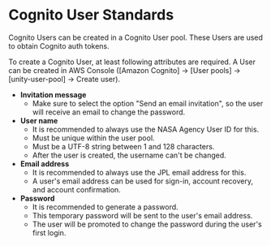 # Cognito User Standards

Cognito Users can be created in a Cognito User pool. These Users are used to obtain Cognito auth tokens.

To create a Cognito User, at least following attributes are required. A User can be created in AWS Console (\[Amazon Cognito] -> \[User pools] -> \[unity-user-pool] -> Create user).

* **Invitation message**
  * Make sure to select the option "Send an email invitation", so the user will receive an email to change the password.
* **User name**
  * It is recommended to always use the NASA Agency User ID for this.
  * Must be unique within the user pool.
  * Must be a UTF-8 string between 1 and 128 characters.
  * After the user is created, the username can't be changed.
* **Email address**
  * It is recommended to always use the JPL email address for this.
  * A user's email address can be used for sign-in, account recovery, and account confirmation.
* **Password**
  * It is recommended to generate a password.
  * This temporary password will be sent to the user's email address.
  * The user will be promoted to change the password during the user's first login.
